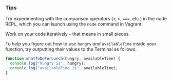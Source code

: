 ### Tips 

Try experimenting with the comparison operators (`<`, `>`, `===`, etc.) in the node REPL, which you can launch using the `node` command in Vagrant.


Work on your code iteratively – that means in small pieces. 


To help you figure out how to use `hungry` and `availableTime` inside your function, try outputting their values to the Terminal as follows.
```javascript
function whatToDoForLunch(hungry, availableTime) {
  console.log("hungry is", hungry);
  console.log("availableTime is", availableTime);
}
```
